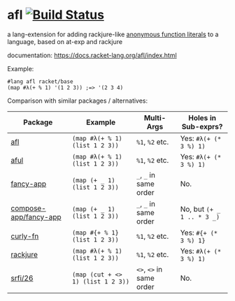 afl [![Build Status](https://travis-ci.org/AlexKnauth/afl.png?branch=master)](https://travis-ci.org/AlexKnauth/afl)
===

a lang-extension for adding rackjure-like [anonymous function literals](https://docs.racket-lang.org/rackjure/index.html#%28part._func-lit%29) to a language, based on at-exp and rackjure

documentation: https://docs.racket-lang.org/afl/index.html

Example:
```racket
#lang afl racket/base
(map #λ(+ % 1) '(1 2 3)) ;=> '(2 3 4)
```

Comparison with similar packages / alternatives:

| Package                                                                      | Example                           | Multi-Args               | Holes in Sub-exprs?
| ---------------------------------------------------------------------------- | --------------------------------- | ------------------------ | ----------------------
| [afl](https://docs.racket-lang.org/afl/index.html)                           | `(map #λ(+ % 1) (list 1 2 3))`    | `%1`, `%2` etc.          | Yes: `#λ(+ (* 3 %) 1)`
| [aful](https://docs.racket-lang.org/aful/index.html)                         | `(map #λ(+ % 1) (list 1 2 3))`    | `%1`, `%2` etc.          | Yes: `#λ(+ (* 3 %) 1)`
| [fancy-app](https://docs.racket-lang.org/fancy-app/index.html)               | `(map (+ _ 1) (list 1 2 3))`      | `_`, `_` in same order   | No.
| [compose-app/fancy-app](https://docs.racket-lang.org/compose-app/index.html) | `(map (+ _ 1) (list 1 2 3))`      | `_`, `_` in same order   | No, but `(+ _ 1 .. * 3 _)`
| [curly-fn](https://docs.racket-lang.org/curly-fn/index.html)                 | `(map #{+ % 1} (list 1 2 3))`     | `%1`, `%2` etc.          | Yes: `#{+ (* 3 %) 1}`
| [rackjure](https://docs.racket-lang.org/rackjure/index.html)                 | `(map #λ(+ % 1) (list 1 2 3))`    | `%1`, `%2` etc.          | Yes: `#λ(+ (* 3 %) 1)`
| [srfi/26](https://docs.racket-lang.org/srfi/srfi-std/srfi-26.html)           | `(map (cut + <> 1) (list 1 2 3))` | `<>`, `<>` in same order | No.

